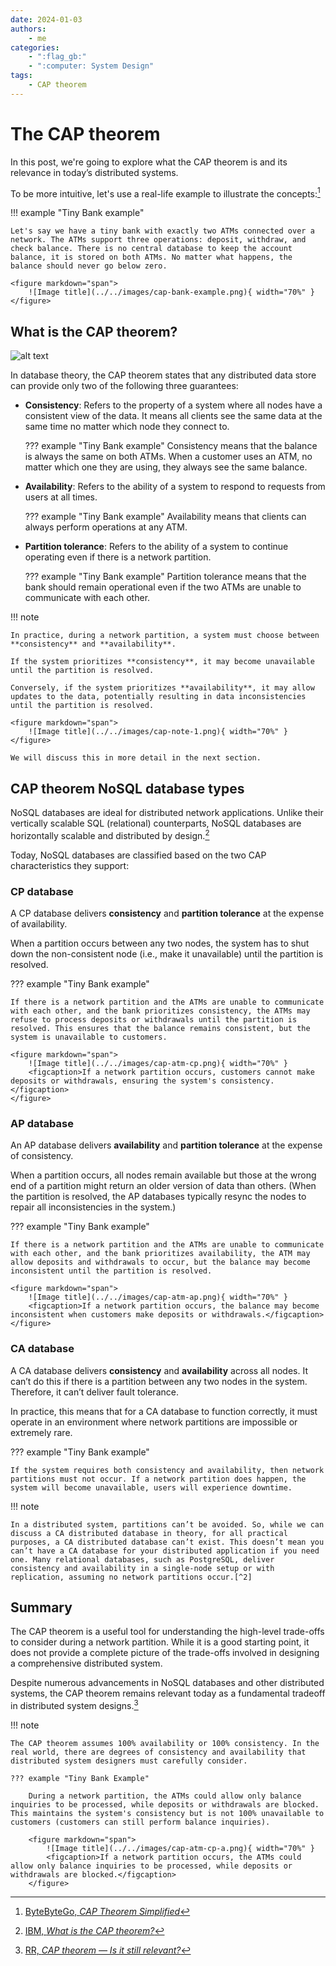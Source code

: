```yaml
---
date: 2024-01-03
authors:
    - me
categories:
    - ":flag_gb:"
    - ":computer: System Design"
tags:
    - CAP theorem
---
```


# **The CAP theorem**

In this post, we're going to explore what the CAP theorem is and its relevance in today’s distributed systems.

<!-- more -->

To be more intuitive, let's use a real-life example to illustrate the concepts:[^1]

!!! example "Tiny Bank example"

    Let's say we have a tiny bank with exactly two ATMs connected over a network. The ATMs support three operations: deposit, withdraw, and check balance. There is no central database to keep the account balance, it is stored on both ATMs. No matter what happens, the balance should never go below zero.

    <figure markdown="span">
        ![Image title](../../images/cap-bank-example.png){ width="70%" }
    </figure>

## What is the CAP theorem?

![alt text](../../images/cap.png)

In database theory, the CAP theorem states that any distributed data store can provide only two of the following three guarantees:

- **Consistency**: Refers to the property of a system where all nodes have a consistent view of the data. It means all clients see the same data at the same time no matter which node they connect to.

    ??? example "Tiny Bank example"
        Consistency means that the balance is always the same on both ATMs. When a customer uses an ATM, no matter which one they are using, they always see the same balance.

- **Availability**: Refers to the ability of a system to respond to requests from users at all times.

    ??? example "Tiny Bank example"
        Availability means that clients can always perform operations at any ATM.

- **Partition tolerance**: Refers to the ability of a system to continue operating even if there is a network partition.


    ??? example "Tiny Bank example"
        Partition tolerance means that the bank should remain operational even if the two ATMs are unable to communicate with each other.
        

!!! note

    In practice, during a network partition, a system must choose between **consistency** and **availability**.
    
    If the system prioritizes **consistency**, it may become unavailable until the partition is resolved.
    
    Conversely, if the system prioritizes **availability**, it may allow updates to the data, potentially resulting in data inconsistencies until the partition is resolved.
    
    <figure markdown="span">
        ![Image title](../../images/cap-note-1.png){ width="70%" }
    </figure>
    
    We will discuss this in more detail in the next section.

## CAP theorem NoSQL database types

NoSQL databases are ideal for distributed network applications. Unlike their vertically scalable SQL (relational) counterparts, NoSQL databases are horizontally scalable and distributed by design.[^2]

Today, NoSQL databases are classified based on the two CAP characteristics they support:

### CP database

A CP database delivers **consistency** and **partition tolerance** at the expense of availability.

When a partition occurs between any two nodes, the system has to shut down the non-consistent node (i.e., make it unavailable) until the partition is resolved.

??? example "Tiny Bank example"

    If there is a network partition and the ATMs are unable to communicate with each other, and the bank prioritizes consistency, the ATMs may refuse to process deposits or withdrawals until the partition is resolved. This ensures that the balance remains consistent, but the system is unavailable to customers.

    <figure markdown="span">
        ![Image title](../../images/cap-atm-cp.png){ width="70%" }
        <figcaption>If a network partition occurs, customers cannot make deposits or withdrawals, ensuring the system's consistency.</figcaption>
    </figure>

### AP database

An AP database delivers **availability** and **partition tolerance** at the expense of consistency.

When a partition occurs, all nodes remain available but those at the wrong end of a partition might return an older version of data than others. (When the partition is resolved, the AP databases typically resync the nodes to repair all inconsistencies in the system.)

??? example "Tiny Bank example"

    If there is a network partition and the ATMs are unable to communicate with each other, and the bank prioritizes availability, the ATM may allow deposits and withdrawals to occur, but the balance may become inconsistent until the partition is resolved.

    <figure markdown="span">
        ![Image title](../../images/cap-atm-ap.png){ width="70%" }
        <figcaption>If a network partition occurs, the balance may become inconsistent when customers make deposits or withdrawals.</figcaption>
    </figure>

### CA database

A CA database delivers **consistency** and **availability** across all nodes. It can’t do this if there is a partition between any two nodes in the system. Therefore, it can’t deliver fault tolerance.

In practice, this means that for a CA database to function correctly, it must operate in an environment where network partitions are impossible or extremely rare.

??? example "Tiny Bank example"

    If the system requires both consistency and availability, then network partitions must not occur. If a network partition does happen, the system will become unavailable, users will experience downtime.
    

!!! note

    In a distributed system, partitions can’t be avoided. So, while we can discuss a CA distributed database in theory, for all practical purposes, a CA distributed database can’t exist. This doesn’t mean you can’t have a CA database for your distributed application if you need one. Many relational databases, such as PostgreSQL, deliver consistency and availability in a single-node setup or with replication, assuming no network partitions occur.[^2]

## Summary

The CAP theorem is a useful tool for understanding the high-level trade-offs to consider during a network partition. While it is a good starting point, it does not provide a complete picture of the trade-offs involved in designing a comprehensive distributed system.

Despite numerous advancements in NoSQL databases and other distributed systems, the CAP theorem remains relevant today as a fundamental tradeoff in distributed system designs.[^3]

!!! note

    The CAP theorem assumes 100% availability or 100% consistency. In the real world, there are degrees of consistency and availability that distributed system designers must carefully consider.

    ??? example "Tiny Bank Example"

        During a network partition, the ATMs could allow only balance inquiries to be processed, while deposits or withdrawals are blocked. This maintains the system's consistency but is not 100% unavailable to customers (customers can still perform balance inquiries).

        <figure markdown="span">
            ![Image title](../../images/cap-atm-cp-a.png){ width="70%" }
            <figcaption>If a network partition occurs, the ATMs could allow only balance inquiries to be processed, while deposits or withdrawals are blocked.</figcaption>
        </figure>

<!-- end -->

[^1]: [ByteByteGo, _CAP Theorem Simplified_](https://youtu.be/BHqjEjzAicA)
[^2]: [IBM, _What is the CAP theorem?_](https://www.ibm.com/topics/cap-theorem)
[^3]: [RR, _CAP theorem — Is it still relevant?_](https://medium.com/@rrinlondon/cap-theorem-is-it-still-relevant-c3a99cc3fc38)